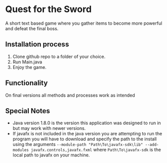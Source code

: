# Quest for the Sword 
A short text based game where you gather items to become more powerful and defeat the final boss.

## Installation process
1. Clone github repo to a folder of your choice.
2. Run Main.java
3. Enjoy the game.

## Functionality
On final versions all methods and processes work as intended

## Special Notes
- Java version 1.8.0 is the version this application was designed to run in but may work with newer versions.
- If javafx is not included in the java version you are attempting to run the program you will have to download and specify the path to the install using the arguments `--module-path "Path\To\javafx-sdk\lib" --add-modules javafx.controls,javafx.fxml` where `Path\To\javafx-sdk` is the local path to javafx on your machine.

